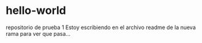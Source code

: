 # hello-world
repositorio de prueba 1
Estoy escribiendo en el archivo
readme de la nueva rama 
para ver que pasa...

